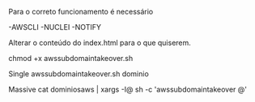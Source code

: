 Para o correto funcionamento é necessário

-AWSCLI
-NUCLEI
-NOTIFY

Alterar o conteúdo do index.html para o que quiserem.

chmod +x awssubdomaintakeover.sh

Single
awssubdomaintakeover.sh dominio

Massive
cat dominiosaws | xargs -I@ sh -c 'awssubdomaintakeover @'
